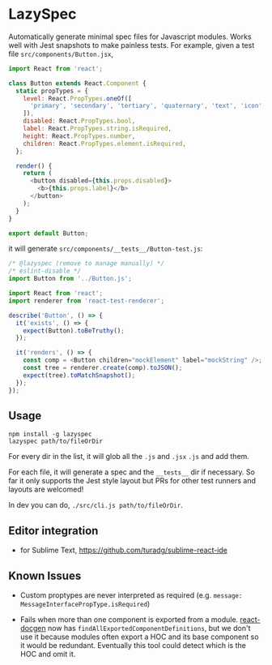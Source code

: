 # LazySpec

Automatically generate minimal spec files for Javascript modules. Works well with Jest snapshots to make painless tests. For example, given a test file `src/components/Button.jsx`,
```js
import React from 'react';

class Button extends React.Component {
  static propTypes = {
    level: React.PropTypes.oneOf([
      'primary', 'secondary', 'tertiary', 'quaternary', 'text', 'icon',
    ]),
    disabled: React.PropTypes.bool,
    label: React.PropTypes.string.isRequired,
    height: React.PropTypes.number,
    children: React.PropTypes.element.isRequired,
  };

  render() {
    return (
      <button disabled={this.props.disabled}>
        <b>{this.props.label}</b>
      </button>
    );
  }
}

export default Button;
```

it will generate `src/components/__tests__/Button-test.js`:
```js
/* @lazyspec (remove to manage manually) */
/* eslint-disable */
import Button from '../Button.js';

import React from 'react';
import renderer from 'react-test-renderer';

describe('Button', () => {
  it('exists', () => {
    expect(Button).toBeTruthy();
  });

  it('renders', () => {
    const comp = <Button children="mockElement" label="mockString" />;
    const tree = renderer.create(comp).toJSON();
    expect(tree).toMatchSnapshot();
  });
});

```


## Usage

```
npm install -g lazyspec
lazyspec path/to/fileOrDir
```

For every dir in the list, it will glob all the `.js` and `.jsx` `.js` and add them.

For each file, it will generate a spec and the `__tests__` dir if necessary. So far it only supports the Jest style layout but PRs for other test runners and layouts are welcomed!

In dev you can do, `./src/cli.js path/to/fileOrDir`.

## Editor integration

- for Sublime Text, https://github.com/turadg/sublime-react-ide


## Known Issues

- Custom proptypes are never interpreted as required (e.g. `message: MessageInterfacePropType.isRequired`)

- Fails when more than one component is exported from a module. [react-docgen](https://github.com/reactjs/react-docgen) now has `findAllExportedComponentDefinitions`, but we don't use it because modules often export a HOC and its base component so it would be redundant. Eventually this tool could detect which is the HOC and omit it.
